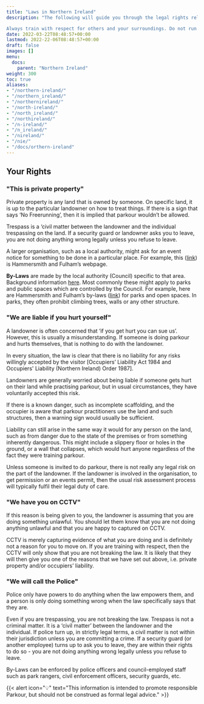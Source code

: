 ```yaml
---
title: "Laws in Northern Ireland"
description: "The following will guide you through the legal rights relating to the typical reasons given by security guards/landowners.

Always train with respect for others and your surroundings. Do not run away or act suspiciously if police or others approach you. If you are asked to move on, then you should explain what Parkour is, be respectful and move on. It is better to be on good terms with landowners and/or the police if you, or other practitioners, want to return another day."
date: 2022-03-22T08:48:57+00:00
lastmod: 2022-22-06T08:48:57+00:00
draft: false
images: []
menu:
  docs:
    parent: "Northern Ireland"
weight: 300
toc: true
aliases:
- "/northern-ireland/"
- "/northern_ireland/"
- "/northernireland/"
- "/north-ireland/"
- "/north_ireland/"
- "/northireland/"
- "/n-ireland/"
- "/n_ireland/"
- "/nireland/"
- "/nie/"
- "/docs/orthern-ireland"
---
```


## Your Rights

### "This is private property"

Private property is any land that is owned by someone.  On specific land, it is up to the particular landowner on how to treat things. If there is a sign that says ‘No Freerunning’, then it is implied that parkour wouldn’t be allowed.

Trespass is a ‘civil matter between the landowner and the individual trespassing on the land. If a security guard or landowner asks you to leave, you are not doing anything wrong legally unless you refuse to leave.

A larger organisation, such as a local authority, might ask for an event notice for something to be done in a particular place. For example, this ([link](https://www.lbhf.gov.uk/arts-and-parks/holding-events-festivals-and-promotions-hf)) is Hammersmith and Fulham’s webpage.

**By-Laws** are made by the local authority (Council) specific to that area. Background information [here](https://www.gov.uk/guidance/local-government-legislation-byelaws). Most commonly these might apply to parks and public spaces which are controlled by the Council. For example, here are Hammersmith and Fulham’s by-laws ([link](https://www.thefriendsofsouthpark.co.uk/h-f-park-byelaws)) for parks and open spaces. In parks, they often prohibit climbing trees, walls or any other structure.

### "We are liable if you hurt yourself"

A landowner is often concerned that ‘if you get hurt you can sue us’. However, this is usually a misunderstanding. If someone is doing parkour and hurts themselves, that is nothing to do with the landowner.

In every situation, the law is clear that there is no liability for any risks willingly accepted by the visitor [Occupiers’ Liability Act 1984 and Occupiers&#39; Liability (Northern Ireland) Order 1987].

Landowners are generally worried about being liable if someone gets hurt on their land while practising parkour, but in usual circumstances, they have voluntarily accepted this risk.

If there is a known danger, such as incomplete scaffolding, and the occupier is aware that parkour practitioners use the land and such structures, then a warning sign would usually be sufficient.

Liability can still arise in the same way it would for any person on the land, such as from danger due to the state of the premises or from something inherently dangerous. This might include a slippery floor or holes in the ground, or a wall that collapses, which would hurt anyone regardless of the fact they were training parkour.

Unless someone is invited to do parkour, there is not really any legal risk on the part of the landowner. If the landowner is involved in the organisation, to get permission or an events permit, then the usual risk assessment process will typically fulfil their legal duty of care.

### "We have you on CCTV"

If this reason is being given to you, the landowner is assuming that you are doing something unlawful. You should let them know that you are not doing anything unlawful and that you are happy to captured on CCTV.

CCTV is merely capturing evidence of what you are doing and is definitely not a reason for you to move on. If you are training with respect, then the CCTV will only show that you are not breaking the law. It is likely that they will then give you one of the reasons that we have set out above, i.e. private property and/or occupiers’ liability.

### "We will call the Police"

Police only have powers to do anything when the law empowers them, and a person is only doing something wrong when the law specifically says that they are.

Even if you are trespassing, you are not breaking the law. Trespass is not a criminal matter. It is a ‘civil matter’ between the landowner and the individual. If police turn up, in strictly legal terms, a civil matter is not within their jurisdiction unless you are committing a crime. If a security guard (or another employee) turns up to ask you to leave, they are within their rights to do so - you are not doing anything wrong legally unless you refuse to leave.

By-Laws can be enforced by police officers and council-employed staff such as park rangers, civil enforcement officers, security guards, etc.


{{< alert icon="💡" text="This information is intended to promote responsible Parkour, but should not be construed as formal legal advice." >}}
